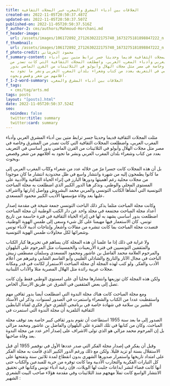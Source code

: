 ```yaml
---
title: العلاقات بين أدباء المشرق والمغرب عبر المجلات الثقافية
created-on: 2022-11-05T20:50:37.487Z
updated-on: 2022-11-05T20:50:37.507Z
published-on: 2022-11-05T20:50:37.516Z
f_author-2: cms/authors/Mahmoud-Horchani.md
f_header-image:
  url: /assets/images/106172892_2712630222175740_1673275181898847222_n.jpeg
f_thumbnail:
  url: /assets/images/106172892_2712630222175740_1673275181898847222_n.jpeg
f_photo-credit: محمود الحرشاني
f_summary-content: مثلت المجلات الثقافية قديما وحديثا جسر ترابط متين بين أدباء
  المشرق العربي وأدباء المغرب العربي، واضطلعت المجلات الثقافية التي كانت تصدر من
  المشرق وخاصة في مصر مثل مجلات الهلال وأبولو في الثلاثينات من القرن الماضي بدور
  أساسي في التعريف بعدد من كتاب وشعراء بلدان المغرب العربي ونشر ما تجود به
  أقلامهم من شعر وقصص وبحوث،
f_1-2-word-summary: العلاقات بين أدباء المشرق والمغرب
f_tags:
  - cms/tag/arts.md
tags: posts
layout: "[posts].html"
date: 2022-11-05T20:50:37.524Z
seo:
  noindex: false
  twitter:title: summary
  twitter:card: summary
---
```

مثلت المجلات الثقافية قديما وحديثا جسر ترابط متين بين أدباء المشرق العربي وأدباء المغرب العربي، واضطلعت المجلات الثقافية التي كانت تصدر من المشرق وخاصة في مصر مثل مجلات الهلال وأبولو في الثلاثينات من القرن الماضي بدور أساسي في التعريف بعدد من كتاب وشعراء بلدان المغرب العربي ونشر ما تجود به أقلامهم من شعر وقصص وبحوث،

 بل أن هذه المجلات كانت جسرا مرّ من خلاله عدد من شعراء وكتّاب المغرب العربي إلى ما كانوا يطمحون إليه من شهرة وانتشار واسع في ظل محدودية انتشار ما كان موجودا من مجلات محلية رغم أهميتها ودورها البارز في إثراء الحياة الثقافية والأدبية على المستوى المحلي والوطني. ونذكر هنا الدور الكبير الذي اضطلعت به مجلة المباحث التونسية التي أنشأها الكاتب التونسي والمربي محمد البشروش وواصل إدارتها وااشراف عليها بعد وفاة مؤسسها الأديب الكبير محمود المسعدي،

 وكانت مجلة المباحث مثلما يذكر ذلك الباحث التونسي جمعة شيخة في مقدمة إصدار أعداد مجلة المباحث مجتمعة في مجلد واحد عن دار الكتب الوطنية أن مجلة المباحث اضطلعت بدور أساسي يشهد به لها في إثراء الحياة الثقافية في فترة حاسمة من تاريخ تونس، كان الاستعمار فيها مهيمنا على كل شيء وسعى إلى طمس الهوية الوطنية، فتصدت مجلة المباحث بما كانت تنشره من مقالات وأشعار وإنتاجات أدبية لأدباء تونس وشعرائها لكل محاولات طمس الهوية التونسية.

 ولا غرابة في ذلك إذا ما علمنا أن هذه المجلة كان يساهم في تحريرها كبار الكتاب والمثقفين التونسيين في فترة الأربعينات والخمسينات مثل المرحوم علي البلهوان والمرحوم العلامة محمد الفاضل بن عاشور ومحمود المسعدي وسلمان مصطفى زبيش الباحث في مجال الآثار والتاريخ والشاذلي القليبي وأبو القاسم الشابي وغيرهم من أعلام الأدب والفكر. ولو كتب لهذه المجلة أي مجلة المباحث الاستمرار لكانت في قدر ومكانة مجلات عربية رائدة مثل الهلال المصرية مثلا والآداب اللبنانية.

ولكن هذه المجلة كان توزيعها وانتشارها محليا أي على امستوى الوطني فقط وإن كانت تصل إلى بعض المثقفين في الشرق عن طريق الارسال الخاص. 

ومع مجلة المباحث كانت هناك مجلة الندوة التي اضطلعت أيضا بدور ثقافي مهم واستقطبت عددا من الكتاب والشعراء واستمرت في الصدور لسنوات. وذكر لي الأستاذ البشير بن سلامة في شهادة خاصة في برنامجي التلفزي حوار فكري لقناة البابطين الثقافية التلفزية أن مجلة الندوة التي استمرت في 

الصدور إلى ما بعد سنة 1955 استطاعت أن تقوم بدور ثقافي كبير خاصة بعد توقف مجلة المباحث. وكان من كتابها في تلك الفترة علي البلهوان والفاضل بن عاشور ومحمد مزالي بل إن المرحوم محمد مزالي هو الذي تولى الاشراف على إصدار آخر عدد من مجلة الندوة بعد وفاة صاحبها. 

وقبل أن يفكر في إصدار مجلة الفكر التي صدر عددها الأول في نوفمبر 1955 أي قبل الاستقلال بسنة أو تزيد قليلا. ولكن مع ذلك ورغم الدور الكبير الذي قامت به مجلة الفكر على امتداد تاريخها واستمرار صدورها الشهري بدون انقطاع لمدة ثلاثين سنة وتفتحها على كل التيارات الفكرية والتجارب الأدبية وما كانت توفره من حرية للمبدعين والكتاب حتى أنها كانت فضاء لنشر ابداعات جلبت لها الويلات، فإن رغبة أدباء تونس وكتابها في تحقيق الانتشار الواسع كانت تملأ مهجهم منذ الثلاثينات وفي مقدمة هؤلاء صاحب البيت الشعري الشهير :
